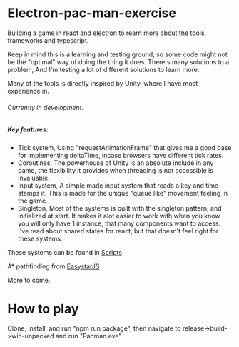 # Electron-pac-man-exercise
 Building a game in react and electron to rearn more about the tools, frameworks and typescript.
 
 Keep in mind this is a learning and testing ground, so some code might not be the "optimal" way of doing the thing it does.
 There's many solutions to a problem, And I'm testing a lot of different solutions to learn more.  
 
 Many of the tools is directly inspired by Unity, where I have most experience in.
 
######  Currently in development.
 
#####  Key features:
- Tick system, Using "requestAnimationFrame" that gives me a good base for implementing deltaTime, incase browsers have different tick rates.
- Coroutines, The powerhouse of Unity is an absolute include in any game, the flexibility it provides when threading is not accessible is invaluable.
- Input system, A simple made input system that reads a key and time stamps it. This is made for the unique "queue like" movement feeling in the game.
- Singleton, Most of the systems is built with the singleton pattern, and initialized at start. It makes it alot easier to work with when you know you will only have 1 instance, that many components want to access. I've read about shared states for react, but that doesn't feel right for these systems.

These systems can be found in [Scripts](http://https://github.com/Nuwn/Electron-react-pac-man-exercise/tree/main/src/scripts "Scripts")

A* pathfinding from [EasystarJS](https://github.com/prettymuchbryce/easystarjs)

More to come.

# How to play
Clone, install, and run "npm run package", then navigate to release->build->win-unpacked and run "Pacman.exe"
